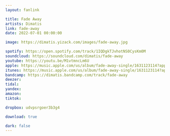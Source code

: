 ```yaml
---
layout: fanlink

title: Fade Away
artists: Dimatis
link: fade-away
date: 2022-07-01 00:00:00

image: https://dimatis.yizack.com/images/fade-away.jpg

spotify: https://open.spotify.com/track/1IQDgkTJvhotNS0CysKm0M
soundcloud: https://soundcloud.com/dimatis/fade-away
youtube: https://youtu.be/M1vtmncLm6U
apple: https://music.apple.com/us/album/fade-away-single/1631123114?app=music&ls=1
itunes: https://music.apple.com/us/album/fade-away-single/1631123114?app=itunes&ls=1
bandcamp: https://dimatis.bandcamp.com/track/fade-away
deezer: 
tidal: 
yandex: 
amazon: 
tiktok: 

dropbox: udvpsrgoer3b3g4

download: true

dark: false
---
```

